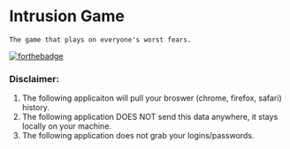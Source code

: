 # Intrusion Game

`The game that plays on everyone's worst fears.`

[![forthebadge](https://forthebadge.com/images/badges/fuck-it-ship-it.svg)](https://forthebadge.com)

### Disclaimer:
1. The following applicaiton will pull your broswer (chrome, firefox, safari) history. 
2. The following application DOES NOT send this data anywhere, it stays locally on your machine. 
3. The following application does not grab your logins/passwords. 
